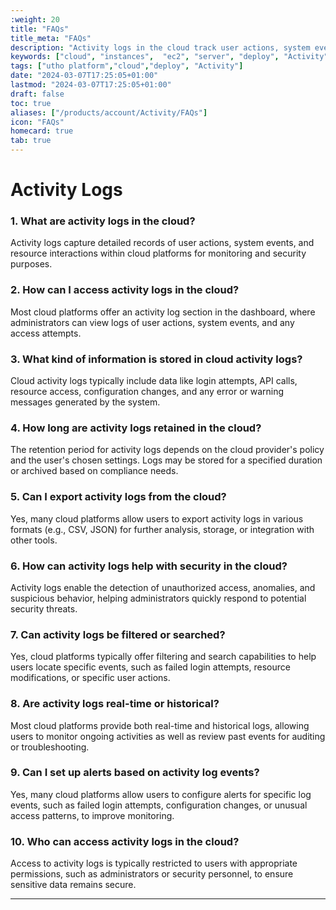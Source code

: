 ```yaml
---
:weight: 20
title: "FAQs"
title_meta: "FAQs"
description: "Activity logs in the cloud track user actions, system events, and resource usage within cloud services for auditing and security purposes. They help administrators monitor and analyze access, detect anomalies, and ensure compliance with security policies."
keywords: ["cloud", "instances",  "ec2", "server", "deploy", "Activity"]
tags: ["utho platform","cloud","deploy", "Activity"]
date: "2024-03-07T17:25:05+01:00"
lastmod: "2024-03-07T17:25:05+01:00"
draft: false
toc: true
aliases: ["/products/account/Activity/FAQs"]
icon: "FAQs"
homecard: true
tab: true
---
```


# Activity Logs

### 1. **What are activity logs in the cloud?**
Activity logs capture detailed records of user actions, system events, and resource interactions within cloud platforms for monitoring and security purposes.

### 2. **How can I access activity logs in the cloud?**
Most cloud platforms offer an activity log section in the dashboard, where administrators can view logs of user actions, system events, and any access attempts.

### 3. **What kind of information is stored in cloud activity logs?**
Cloud activity logs typically include data like login attempts, API calls, resource access, configuration changes, and any error or warning messages generated by the system.

### 4. **How long are activity logs retained in the cloud?**
The retention period for activity logs depends on the cloud provider's policy and the user's chosen settings. Logs may be stored for a specified duration or archived based on compliance needs.

### 5. **Can I export activity logs from the cloud?**
Yes, many cloud platforms allow users to export activity logs in various formats (e.g., CSV, JSON) for further analysis, storage, or integration with other tools.

### 6. **How can activity logs help with security in the cloud?**
Activity logs enable the detection of unauthorized access, anomalies, and suspicious behavior, helping administrators quickly respond to potential security threats.

### 7. **Can activity logs be filtered or searched?**
Yes, cloud platforms typically offer filtering and search capabilities to help users locate specific events, such as failed login attempts, resource modifications, or specific user actions.

### 8. **Are activity logs real-time or historical?**
Most cloud platforms provide both real-time and historical logs, allowing users to monitor ongoing activities as well as review past events for auditing or troubleshooting.

### 9. **Can I set up alerts based on activity log events?**
Yes, many cloud platforms allow users to configure alerts for specific log events, such as failed login attempts, configuration changes, or unusual access patterns, to improve monitoring.

### 10. **Who can access activity logs in the cloud?**
Access to activity logs is typically restricted to users with appropriate permissions, such as administrators or security personnel, to ensure sensitive data remains secure.

--- 
